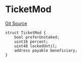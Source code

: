 # TicketMod

[Git Source](https://github.com/jbx-protocol/juice-contracts-v1/blob/71fd42afb0ef0d51606019d9a17dcb746505efd5/contracts/interfaces/IModStore.sol)

```solidity
struct TicketMod {
    bool preferUnstaked;
    uint16 percent;
    uint48 lockedUntil;
    address payable beneficiary;
}
```


